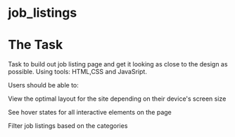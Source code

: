 # job_listings

# The Task
Task to build out job listing page and get it looking as close to the design as possible.
Using tools: HTML,CSS and JavaSript. 

Users should be able to:

View the optimal layout for the site depending on their device's screen size

See hover states for all interactive elements on the page

Filter job listings based on the categories
